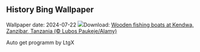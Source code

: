 ## History Bing Wallpaper
Wallpaper date: 2024-07-22
![](https://www.bing.com/th?id=OHR.ZanzibarBoats_EN-US9009404410_UHD.jpg&w=1000)Download: [Wooden fishing boats at Kendwa, Zanzibar, Tanzania (© Lubos Paukeje/Alamy)](https://www.bing.com/th?id=OHR.ZanzibarBoats_EN-US9009404410_UHD.jpg)

Auto get programm by LtgX

